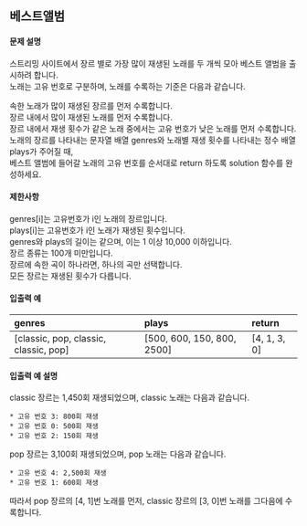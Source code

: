 ## 베스트앨범
#### 문제 설명
스트리밍 사이트에서 장르 별로 가장 많이 재생된 노래를 두 개씩 모아 베스트 앨범을 출시하려 합니다.  
노래는 고유 번호로 구분하며, 노래를 수록하는 기준은 다음과 같습니다.

속한 노래가 많이 재생된 장르를 먼저 수록합니다.  
장르 내에서 많이 재생된 노래를 먼저 수록합니다.  
장르 내에서 재생 횟수가 같은 노래 중에서는 고유 번호가 낮은 노래를 먼저 수록합니다.  
노래의 장르를 나타내는 문자열 배열 genres와 노래별 재생 횟수를 나타내는 정수 배열 plays가 주어질 때,  
베스트 앨범에 들어갈 노래의 고유 번호를 순서대로 return 하도록 solution 함수를 완성하세요.

#### 제한사항
genres[i]는 고유번호가 i인 노래의 장르입니다.  
plays[i]는 고유번호가 i인 노래가 재생된 횟수입니다.  
genres와 plays의 길이는 같으며, 이는 1 이상 10,000 이하입니다.  
장르 종류는 100개 미만입니다.  
장르에 속한 곡이 하나라면, 하나의 곡만 선택합니다.  
모든 장르는 재생된 횟수가 다릅니다.  

#### 입출력 예
| genres | plays	| return |
|:-------|:-------|:-------|
|[classic, pop, classic, classic, pop] | [500, 600, 150, 800, 2500] | [4, 1, 3, 0]

#### 입출력 예 설명
classic 장르는 1,450회 재생되었으며, classic 노래는 다음과 같습니다.  

```$xslt
* 고유 번호 3: 800회 재생
* 고유 번호 0: 500회 재생
* 고유 번호 2: 150회 재생
```

pop 장르는 3,100회 재생되었으며, pop 노래는 다음과 같습니다.
```$xslt
* 고유 번호 4: 2,500회 재생
* 고유 번호 1: 600회 재생
```

따라서 pop 장르의 [4, 1]번 노래를 먼저, classic 장르의 [3, 0]번 노래를 그다음에 수록합니다.
